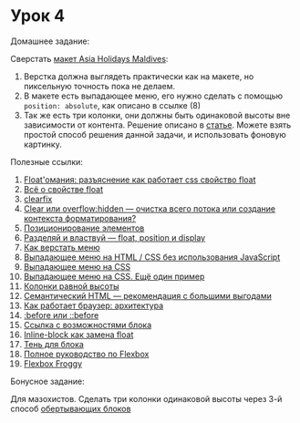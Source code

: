 # Урок 4

Домашнее задание:

Сверстать [макет Asia Holidays Maldives](/html_04/homework4.psd):

1. Верстка должна выглядеть практически как на макете, но пиксельную точность пока не делаем.
2. В макете есть выпадающее меню, его нужно сделать с помощью `position: absolute`, как описано в ссылке (8)
3. Так же есть три колонки, они должны быть одинаковой высоты вне зависимости от контента. Решение описано в [статье](http://xiper.net/collect/html-and-css-tricks/karkas-verstki/kolonki-ravnoy-visoty). Можете взять простой способ решения данной задачи, и использовать фоновую картинку.


Полезные ссылки:

1. [Float'омания: разъяснение как работает css свойство float](http://habrahabr.ru/post/136588/)
2. [Всё о свойстве float](http://www.css-tricks.ru/articles/details/AllAboutFloats)
3. [clearfix](http://xiper.net/collect/html-and-css-tricks/css-tricks/clearfix)
4. [Clear или overflow:hidden — очистка всего потока или создание контекста форматирования?](http://habrahabr.ru/post/48383/)
5. [Позиционирование элементов](http://htmlbook.ru/samlayout/blochnaya-verstka/pozitsionirovanie-elementov)
6. [Разделяй и властвуй — float, position и display](http://habrahabr.ru/post/9476/)
7. [Как верстать меню](http://xiper.net/learn/tegofenshuj/semantic-menu)
8. [Выпадающее меню на HTML / CSS без использования JavaScript](https://www.mobila.name/post/5172c6cbb4ab3/)
9. [Выпадающее меню на CSS](http://www.xiper.net/collect/html-and-css-tricks/navigation/css-drop-down-menu.html)
10. [Выпадающее меню на CSS. Ещё один пример](http://borpost.ru/html/vypadayushhee-menyu-na-css/)
11. [Колонки равной высоты](http://xiper.net/collect/html-and-css-tricks/karkas-verstki/kolonki-ravnoy-visoty)
12. [Семантический HTML — рекомендация с большими выгодами](http://xiper.net/learn/tegofenshuj/about-semantic)
13. [Как работает браузер: архитектура](http://xiper.net/learn/also-need-to-know/how-does-a-browser-architecture)
14. [:before или ::before](http://xiper.net/uncensored/after-before-syntax)
15. [Ссылка с возможностями блока](http://xiper.net/learn/tegofenshuj/block-link)
16. [Inline-block как замена float](http://archive.is/64g0)
17. [Тень для блока](http://xiper.net/collect/html-and-css-tricks/overclock-site/box-shadow)
18. [Полное руководство по Flexbox](http://frontender.info/a-guide-to-flexbox/)
19. [Flexbox Froggy](http://flexboxfroggy.com/)


Бонусное задание:

Для мазохистов. Сделать три колонки одинаковой высоты через 3-й способ [обертывающих блоков](http://xiper.net/collect/html-and-css-tricks/karkas-verstki/kolonki-ravnoy-visoty#r3)
